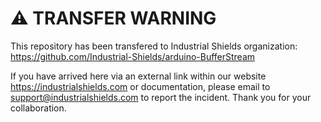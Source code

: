 # ⚠️ TRANSFER WARNING

This repository has been transfered to Industrial Shields organization: https://github.com/Industrial-Shields/arduino-BufferStream

If you have arrived here via an external link within our website https://industrialshields.com or documentation, please email to <support@industrialshields.com> to report the incident. Thank you for your collaboration.
